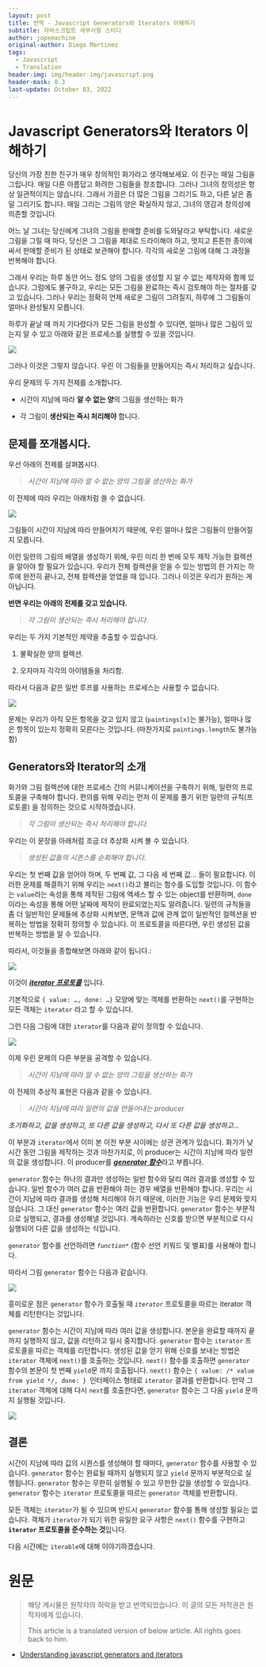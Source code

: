 ```yaml
---
layout: post
title: 번역 - Javascript Generators와 Iterators 이해하기
subtitle: 자바스크립트 세부사항 스터디
author: jopemachine
original-author: Diego Martinez
tags:
  - Javascript
  - Translation
header-img: img/header-img/javascript.png
header-mask: 0.3
last-update: October 03, 2022
---
```


# Javascript Generators와 Iterators 이해하기

당신의 가장 친한 친구가 매우 창의적인 화가라고 생각해보세요. 이 친구는 매일 그림을 그립니다. 매일 다른 아름답고 화려한 그림들을 창조합니다. 그러나 그녀의 창의성은 항상 일관적이지는 않습니다. 그래서 가끔은 더 많은 그림을 그리기도 하고, 다른 날은 좀 덜 그리기도 합니다. 매일 그리는 그림의 양은 확실하지 않고, 그녀의 영감과 창의성에 의존할 것입니다.

어느 날 그녀는 당신에게 그녀의 그림을 판매할 준비를 도와달라고 부탁합니다. 새로운 그림을 그릴 때 마다, 당신은 그 그림을 제대로 드라이해야 하고, 멋지고 튼튼한 종이에 싸서 판매할 준비가 된 상태로 보관해야 합니다. 각각의 새로운 그림에 대해 그 과정을 반복해야 합니다.

그래서 우리는 하루 동안 어느 정도 양의 그림을 생성할 지 알 수 없는 제작자와 함께 있습니다. 그럼에도 불구하고, 우리는 모든 그림을 완료하는 즉시 검토해야 하는 절차를 갖고 있습니다. 그러나 우리는 정확히 언제 새로운 그림이 그려질지, 하루에 그 그림들이 얼마나 완성될지 모릅니다.

하루가 끝날 때 까지 기다렸다가 모든 그림을 완성할 수 있다면, 얼마나 많은 그림이 있는지 알 수 있고 아래와 같은 프로세스를 실행할 수 있을 것입니다.

![](/img/posts/Javascript/2022-09-25-Understanding-Javascript-Generators-And-Iterators/1_ZPhOsvRrcKuV3dL3PSnuEA.png)

그러나 이것은 그렇지 않습니다. 우린 이 그림들을 만들어지는 즉시 처리하고 싶습니다.

우리 문제의 두 가지 전제를 소개합니다.

* 시간이 지남에 따라 **알 수 없는 양**의 그림을 생산하는 화가

* 각 그림이 **생산되는 즉시 처리해야** 합니다.

## 문제를 쪼개봅시다.

우선 아래의 전제를 살펴봅시다.

> *시간이 지남에 따라 알 수 없는 양의 그림을 생산하는 화가*

이 전제에 따라 우리는 아래처럼 쓸 수 없습니다.

![](/img/posts/Javascript/2022-09-25-Understanding-Javascript-Generators-And-Iterators/1_jXvehc0fhxPGqao4tFVzWw.png)

그림들이 시간이 지남에 따라 만들어지기 때문에, 우린 얼마나 많은 그림들이 만들어질 지 모릅니다.

이런 일련의 그림의 배열을 생성하기 위해, 우린 미리 한 번에 모두 제작 가능한 컬렉션을 알아야 할 필요가 있습니다. 우리가 전체 컬렉션을 얻을 수 있는 방법의 한 가지는 하루에 완전히 끝나고, 전체 컬렉션을 얻었을 때 입니다. 그러나 이것은 우리가 원하는 게 아닙니다.

**반면 우리는 아래의 전제를 갖고 있습니다.**

> *각 그림이 생산되는 즉시 처리해야 합니다.*

우리는 두 가지 기본적인 제약을 추출할 수 있습니다.

1. 불확실한 양의 컬렉션.

2. 오자마자 각각의 아이템들을 처리함.

따라서 다음과 같은 일반 루프를 사용하는 프로세스는 사용할 수 없습니다.

![](/img/posts/Javascript/2022-09-25-Understanding-Javascript-Generators-And-Iterators/1_6BtcApG-UniQC2_4B2xFQg.png)

문제는 우리가 아직 모든 항목을 갖고 있지 않고 (`paintings[x]`는 불가능), 얼마나 많은 항목이 있는지 정확히 모른다는 것입니다. (마찬가지로 `paintings.length`도 불가능함)

## Generators와 Iterator의 소개

화가와 그림 컬렉션에 대한 프로세스 간의 커뮤니케이션을 구축하기 위해, 일련의 프로토콜을 구축해야 합니다. 편의를 위해 우리는 먼저 이 문제를 풀기 위한 일련의 규칙(프로토콜) 을 정의하는 것으로 시작하겠습니다.

> *각 그림이 생산되는 즉시 처리해야 합니다.*

우리는 이 문장을 아래처럼 조금 더 추상화 시켜 볼 수 있습니다.

> *생성된 값들의 시퀸스를 순회해야 합니다.*

우리는 첫 번째 값을 얻어야 하며, 두 번째 값, 그 다음 세 번째 값... 들이 필요합니다. 이러한 문제를 해결하기 위해 우리는 `next()`라고 불리는 함수를 도입할 것입니다. 이 함수는 `value`라는 속성을 통해 제작된 그림에 엑세스 할 수 있는 object를 반환하며, `done`이라는 속성을 통해 어떤 날짜에 제작이 완료되었는지도 알려줍니다. 일련의 규칙들을 좀 더 일반적인 문제들에 추상화 시켜보면, 문맥과 값에 관계 없이 일반적인 컬렉션을 반복하는 방법을 정확히 정의할 수 있습니다. 이 프로토콜을 따른다면, 우린 생성된 값을 반복하는 방법을 알 수 있습니다.

따라서, 이것들을 종합해보면 아래와 같이 됩니다.:

![](/img/posts/Javascript/2022-09-25-Understanding-Javascript-Generators-And-Iterators/1_UaBBIHpOkP07ZkK52FzhSg.png)

이것이 [***iterator 프로토콜***](https://developer.mozilla.org/en-US/docs/Web/JavaScript/Reference/Iteration_protocols#the_iterator_protocol) 입니다.

기본적으로 `{ value: …, done: …}` 모양에 맞는 객체를 반환하는 `next()`를 구현하는 모든 객체는 `iterator` 라고 할 수 있습니다.

그런 다음 그림에 대한 `iterator`를 다음과 같이 정의할 수 있습니다.

![](/img/posts/Javascript/2022-09-25-Understanding-Javascript-Generators-And-Iterators/1_I0LxCg0I4ToJhv5LojtJnw.png)

이제 우린 문제의 다른 부분을 공격할 수 있습니다.

> *시간이 지남에 따라 알 수 없는 양의 그림을 생산하는 화가*

이 전제의 추상적 표현은 다음과 같을 수 있습니다.

> *시간이 지남에 따라 일련의 값을 만들어내는 producer*

*초기화하고, 값을 생성하고, 또 다른 값을 생성하고, 다시 또 다른 값을 생성하고...*

이 부분과 `iterator`에서 이미 본 이전 부분 사이에는 상관 관계가 있습니다. 화가가 낮 시간 동안 그림을 제작하는 것과 마찬가지로, 이 producer는 시간이 지남에 따라 일련의 값을 생성합니다. 이 producer를 [***generator 함수***](https://developer.mozilla.org/en-US/docs/Web/JavaScript/Reference/Statements/function*)라고 부릅니다.

`generator` 함수는 하나의 결과만 생성하는 일반 함수와 달리 여러 결과를 생성할 수 있습니다. 일반 함수가 여러 값을 반환해야 하는 경우 배열을 반환해야 합니다. 우리는 시간이 지남에 따라 결과를 생성해 처리해야 하기 때문에, 이러한 기능은 우리 문제와 맞지 않습니다. 그 대신 `generator` 함수는 여러 값을 반환합니다. `generator` 함수는 부분적으로 실행되고, 결과를 생성해낼 것입니다. 계속하라는 신호를 받으면 부분적으로 다시 실행되어 다른 값을 생성하는 식입니다.

`generator` 함수를 선언하려면 *`function*`* (함수 선언 키워드 및 별표)를 사용해야 합니다.

따라서 그림 `generator` 함수는 다음과 같습니다.

![](/img/posts/Javascript/2022-09-25-Understanding-Javascript-Generators-And-Iterators/1_dCitkwK3AScTBxkHHqf9MQ.png)

흥미로운 점은 `generator` 함수가 호출될 때 *`iterator`* 프로토콜을 따르는 iterator 객체를 리턴한다는 것입니다.

`generator` 함수는 시간이 지남에 따라 여러 값을 생성합니다. 본문을 완료할 때까지 끝까지 실행하지 않고, 값을 리턴하고 일시 중지합니다. `generator` 함수는 `iterator` 프로토콜을 따르는 객체를 리턴합니다. 생성된 값을 얻기 위해 신호를 보내는 방법은 `iterator` 객체에 `next()`를 호출하는 것입니다. `next()` 함수를 호출하면 `generator` 함수의 본문이 첫 번째 `yield`문 까지 호출됩니다. `next()` 함수는 `{ value: /* value from yield */, done: } `인터페이스 형태로 `iterator` 결과를 반환합니다. 만약 그 `iterator` 객체에 대해 다시 `next`를 호출한다면, `generator` 함수는 그 다음 `yield` 문까지 실행될 것입니다.

![](/img/posts/Javascript/2022-09-25-Understanding-Javascript-Generators-And-Iterators/1_4tbzRQuoDFQCgRRTDHZknw.png)

## 결론

시간이 지남에 따라 값의 시퀀스를 생성해야 할 때마다, `generator` 함수를 사용할 수 있습니다. `generator` 함수는 완료될 때까지 실행되지 않고 `yield` 문까지 부분적으로 실행됩니다. `generator` 함수는 무한히 실행될 수 있고 무한한 값을 생성할 수 있습니다. `generator` 함수는 `iterator` 프로토콜을 따르는 `generator` 객체를 반환합니다.

모든 객체는 `iterator`가 될 수 있으며 반드시 `generator` 함수를 통해 생성할 필요는 없습니다. 객체가 `iterator`가 되기 위한 유일한 요구 사항은 `next()` 함수를 구현하고 **`iterator` 프로토콜을 준수하는 것**입니다.

다음 시간에는 `iterable`에 대해 이야기하겠습니다.

# 원문

> 해당 게시물은 원작자의 허락을 받고 번역되었습니다. 이 글의 모든 저작권은 원작자에게 있습니다.
>
> This article is a translated version of below article. All rights goes back to him.

- [Understanding javascript generators and iterators](https://medium.com/@dgmrtnz/understanding-javascript-generators-and-iterators-a3f206c1008d)

